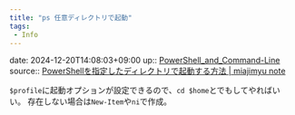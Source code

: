 ```yaml
---
title: "ps 任意ディレクトリで起動"
tags:
 - Info
---
```


date: 2024-12-20T14:08:03+09:00
up:: [PowerShell_and_Command-Line](../Bar/App/PowerShell_and_Command-Line.md)
source:: [PowerShellを指定したディレクトリで起動する方法 | miajimyu note](https://www.miajimyu.com/docs/powershell/powershell-tips/how-to-set-location-at-startup/)

`$profile`に起動オプションが設定できるので、`cd $home`とでもしてやればいい。
存在しない場合は`New-Item`や`ni`で作成。

